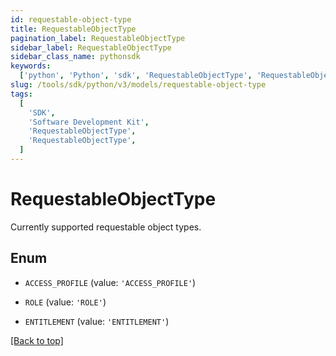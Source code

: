 ```yaml
---
id: requestable-object-type
title: RequestableObjectType
pagination_label: RequestableObjectType
sidebar_label: RequestableObjectType
sidebar_class_name: pythonsdk
keywords:
  ['python', 'Python', 'sdk', 'RequestableObjectType', 'RequestableObjectType']
slug: /tools/sdk/python/v3/models/requestable-object-type
tags:
  [
    'SDK',
    'Software Development Kit',
    'RequestableObjectType',
    'RequestableObjectType',
  ]
---
```


# RequestableObjectType

Currently supported requestable object types.

## Enum

- `ACCESS_PROFILE` (value: `'ACCESS_PROFILE'`)

- `ROLE` (value: `'ROLE'`)

- `ENTITLEMENT` (value: `'ENTITLEMENT'`)

[[Back to top]](#)
